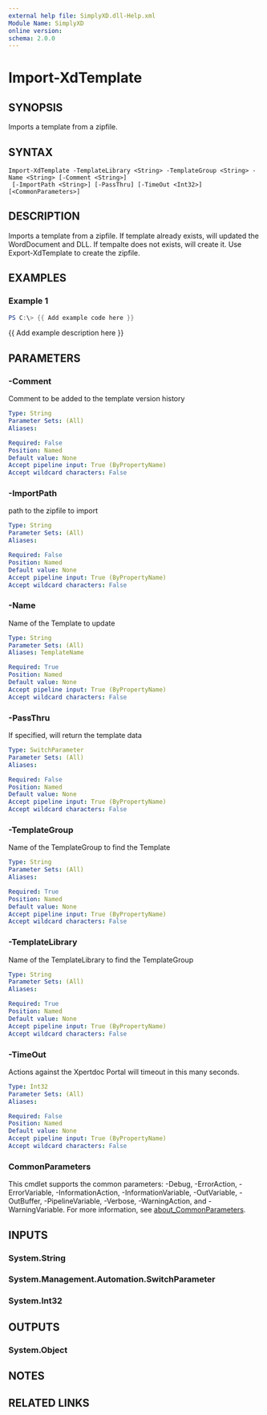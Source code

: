 ```yaml
---
external help file: SimplyXD.dll-Help.xml
Module Name: SimplyXD
online version:
schema: 2.0.0
---
```


# Import-XdTemplate

## SYNOPSIS
Imports a template from a zipfile.

## SYNTAX

```
Import-XdTemplate -TemplateLibrary <String> -TemplateGroup <String> -Name <String> [-Comment <String>]
 [-ImportPath <String>] [-PassThru] [-TimeOut <Int32>] [<CommonParameters>]
```

## DESCRIPTION
Imports a template from a zipfile.  If template already exists, will updated the WordDocument and DLL.  If tempalte does not exists, will create it.  Use Export-XdTemplate to create the zipfile.

## EXAMPLES

### Example 1
```powershell
PS C:\> {{ Add example code here }}
```

{{ Add example description here }}

## PARAMETERS

### -Comment
Comment to be added to the template version history

```yaml
Type: String
Parameter Sets: (All)
Aliases:

Required: False
Position: Named
Default value: None
Accept pipeline input: True (ByPropertyName)
Accept wildcard characters: False
```

### -ImportPath
path to the zipfile to import

```yaml
Type: String
Parameter Sets: (All)
Aliases:

Required: False
Position: Named
Default value: None
Accept pipeline input: True (ByPropertyName)
Accept wildcard characters: False
```

### -Name
Name of the Template to update

```yaml
Type: String
Parameter Sets: (All)
Aliases: TemplateName

Required: True
Position: Named
Default value: None
Accept pipeline input: True (ByPropertyName)
Accept wildcard characters: False
```

### -PassThru
If specified, will return the template data

```yaml
Type: SwitchParameter
Parameter Sets: (All)
Aliases:

Required: False
Position: Named
Default value: None
Accept pipeline input: True (ByPropertyName)
Accept wildcard characters: False
```

### -TemplateGroup
Name of the TemplateGroup to find the Template

```yaml
Type: String
Parameter Sets: (All)
Aliases:

Required: True
Position: Named
Default value: None
Accept pipeline input: True (ByPropertyName)
Accept wildcard characters: False
```

### -TemplateLibrary
Name of the TemplateLibrary to find the TemplateGroup

```yaml
Type: String
Parameter Sets: (All)
Aliases:

Required: True
Position: Named
Default value: None
Accept pipeline input: True (ByPropertyName)
Accept wildcard characters: False
```

### -TimeOut
Actions against the Xpertdoc Portal will timeout in this many seconds.

```yaml
Type: Int32
Parameter Sets: (All)
Aliases:

Required: False
Position: Named
Default value: None
Accept pipeline input: True (ByPropertyName)
Accept wildcard characters: False
```

### CommonParameters
This cmdlet supports the common parameters: -Debug, -ErrorAction, -ErrorVariable, -InformationAction, -InformationVariable, -OutVariable, -OutBuffer, -PipelineVariable, -Verbose, -WarningAction, and -WarningVariable. For more information, see [about_CommonParameters](http://go.microsoft.com/fwlink/?LinkID=113216).

## INPUTS

### System.String

### System.Management.Automation.SwitchParameter

### System.Int32

## OUTPUTS

### System.Object
## NOTES

## RELATED LINKS
